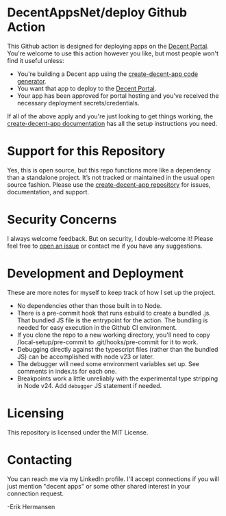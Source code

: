 # DecentAppsNet/deploy Github Action

This Github action is designed for deploying apps on the [Decent Portal](https://decentapps.net). You're welcome to use this action however you like, but most people won't find it useful unless:

* You're building a Decent app using the [create-decent-app code generator](https://github.com/erikh2000/create-decent-app).
* You want that app to deploy to the [Decent Portal](https://decentapps.net).
* Your app has been approved for portal hosting and you've received the necessary deployment secrets/credentials.

If all of the above apply and you're just looking to get things working, the [create-decent-app documentation](https://github.com/erikh2000/create-decent-app) has all the setup instructions you need.

# Support for this Repository

Yes, this is open source, but this repo functions more like a dependency than a standalone project. It’s not tracked or maintained in the usual open source fashion. Please use the [create-decent-app repository](https://github.com/erikh2000/create-decent-app) for issues, documentation, and support.

# Security Concerns

I always welcome feedback. But on security, I double-welcome it! Please feel free to [open an issue](https://github.com/erikh2000/create-decent-app/issues) or contact me if you have any suggestions.

# Development and Deployment

These are more notes for myself to keep track of how I set up the project.

* No dependencies other than those built in to Node.
* There is a pre-commit hook that runs esbuild to create a bundled .js. That bundled JS file is the entrypoint for the action. The bundling is needed for easy execution in the Github CI environment.
* If you clone the repo to a new working directory, you'll need to copy /local-setup/pre-commit to .git/hooks/pre-commit for it to work.
* Debugging directly against the typescript files (rather than the bundled JS) can be accomplished with node v23 or later.
* The debugger will need some environment variables set up. See comments in index.ts for each one.
* Breakpoints work a little unreliably with the experimental type stripping in Node v24. Add `debugger` JS statement if needed.

# Licensing

This repository is licensed under the MIT License.

# Contacting

You can reach me via my LinkedIn profile. I'll accept connections if you will just mention "decent apps" or some other shared interest in your connection request.

-Erik Hermansen